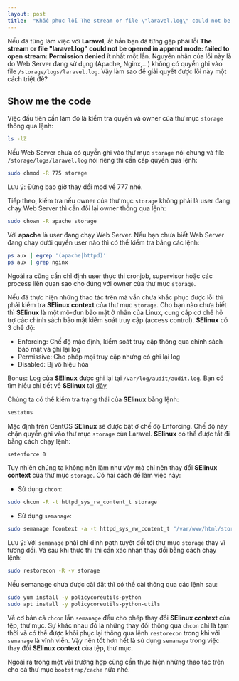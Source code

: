 ```yaml
---
layout: post
title:  "Khắc phục lỗi The stream or file \"laravel.log\" could not be opened in append mode: failed to open stream: Permission denied"
---
```


Nếu đã từng làm việc với **Laravel**, ắt hẳn bạn đã từng gặp phải lỗi **The stream or file "laravel.log" could not be opened in append mode: failed to open stream: Permission denied** ít nhất một lần. Nguyên nhân của lỗi này là do Web Server đang sử dụng (Apache, Nginx,...) không có quyền ghi vào file `/storage/logs/laravel.log`. Vậy làm sao để giải quyết được lỗi này một cách triệt để?

## Show me the code
Việc đầu tiên cần làm đó là kiểm tra quyền và owner của thư mục `storage` thông qua lệnh:
~~~bash
ls -lZ
~~~

Nếu Web Server chưa có quyền ghi vào thư mục `storage` nói chung và file `/storage/logs/laravel.log` nói riêng thì cần cấp quyền qua lệnh:
~~~bash
sudo chmod -R 775 storage
~~~
Lưu ý: Đừng bao giờ thay đổi mod về 777 nhé.

Tiếp theo, kiểm tra nếu owner của thư mục `storage` không phải là user đang chạy Web Server thì cần đổi lại owner thông qua lệnh:
~~~bash
sudo chown -R apache storage
~~~
Với **apache** là user đang chạy Web Server. Nếu bạn chưa biết Web Server đang chạy dưới quyền user nào thì có thể kiểm tra bằng các lệnh:
~~~bash
ps aux | egrep '(apache|httpd)'
ps aux | grep nginx
~~~
Ngoài ra cũng cần chỉ định user thực thi cronjob, supervisor hoặc các process liên quan sao cho đúng với owner của thư mục `storage`.

Nếu đã thực hiện những thao tác trên mà vẫn chưa khắc phục được lỗi thì phải kiểm tra **SElinux context** của thư mục `storage`. Cho bạn nào chưa biết thì **SElinux** là một mô-đun bảo mật ở nhân của Linux, cung cấp cơ chế hỗ trợ các chính sách bảo mật kiểm soát truy cập (access control). **SElinux** có 3 chế độ:
* Enforcing: Chế độ mặc định, kiểm soát truy cập thông qua chính sách bảo mật và ghi lại log
* Permissive: Cho phép mọi truy cập nhưng có ghi lại log
* Disabled: Bị vô hiệu hóa

Bonus: Log của **SElinux** được ghi lại tại `/var/log/audit/audit.log`. Bạn có tìm hiểu chi tiết về **SElinux** tại [đây](https://www.computernetworkingnotes.com/linux-tutorials/selinux-explained-with-examples-in-easy-language.html)

Chúng ta có thể kiểm tra trạng thái của **SElinux** bằng lệnh:
~~~bash
sestatus
~~~

Mặc định trên CentOS **SElinux** sẽ được bật ở chế độ Enforcing. Chế độ này chặn quyền ghi vào thư mục `storage` của Laravel. **SElinux** có thể được tắt đi bằng cách chạy lệnh:
~~~bash
setenforce 0
~~~
Tuy nhiên chúng ta không nên làm như vậy mà chỉ nên thay đổi **SElinux context** của thư mục `storage`. Có hai cách để làm việc này:
* Sử dụng `chcon`:
~~~bash
sudo chcon -R -t httpd_sys_rw_content_t storage
~~~
* Sử dụng `semanage`:
~~~bash
sudo semanage fcontext -a -t httpd_sys_rw_content_t "/var/www/html/storage(/.*)?"
~~~
Lưu ý: Với `semanage` phải chỉ định path tuyệt đối tới thư mục `storage` thay vì tương đối. Và sau khi thực thi thì cần xác nhận thay đổi bằng cách chạy lệnh:
~~~bash
sudo restorecon -R -v storage
~~~
Nếu semanage chưa được cài đặt thì có thể cài thông qua các lệnh sau:
~~~bash
sudo yum install -y policycoreutils-python
sudo apt install -y policycoreutils-python-utils
~~~

Về cơ bản cả `chcon` lẫn `semanage` đều cho phép thay đổi **SElinux context** của tệp, thư mục. Sự khác nhau đó là những thay đổi thông qua `chcon` chỉ là tạm thời và có thể được khôi phục lại thông qua lệnh `restorecon` trong khi với `semanage` là vĩnh viễn. Vậy nên tốt hơn hết là sử dụng `semanage` trong việc thay đổi **SElinux context** của tệp, thư mục.

Ngoài ra trong một vài trường hợp cũng cần thực hiện những thao tác trên cho cả thư mục `bootstrap/cache` nữa nhé.
